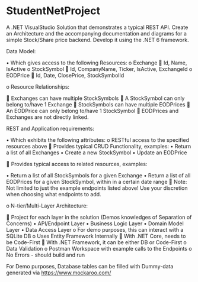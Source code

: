 # StudentNetProject
A .NET VisualStudio Solution that demonstrates a typical REST API.
Create an Architecture and the accompanying documentation and diagrams for a simple Stock/Share price backend.
Develop it using the .NET 6 framework.

Data Model: 

•	Which gives access to the following Resources:
o	Exchange
	Id, Name, IsActive
o	StockSymbol
	Id, CompanyName, Ticker, IsActive, ExchangeId
o	EODPrice
	Id, Date, ClosePrice, StockSymbolId
 
o	Resource Relationships:

	Exchanges can have multiple StockSymbols
	A StockSymbol can only belong to/have 1 Exchange
	StockSymbols can have multiple EODPrices
	An EODPrice can only belong to/have 1 StockSymbol
	EODPrices and Exchanges are not directly linked.

REST and Application requirements:

•	Which exhibits the following attributes:
o	RESTful access to the specified resources above
	Provides typical CRUD Functionality, examples:
•	Return a list of all Exchanges
•	Create a new StockSymbol
•	Update an EODPrice

	Provides typical access to related resources, examples: 

•	Return a list of all StockSymbols for a given Exchange
•	Return a list of all EODPrices for a given StockSymbol, within in a certain date range
	Note: Not limited to just the example endpoints listed above! Use your discretion when choosing what endpoints to add.
 
o	N-tier/Multi-Layer Architecture:

	Project for each layer in the solution (Demos knowledges of Separation of Concerns)
•	API/Endpoint Layer
•	Business Logic Layer
•	Domain Model Layer
•	Data Access Layer
o	For demo purposes, this can interact with a SQLite DB
o	Uses Entity Framework Internally
	With .NET Core, needs to be Code-First
	With .NET Framework, it can be either DB or Code-First
o	Data Validation
o	Postman Workspace with example calls to the Endpoints
o	No Errors - should build and run
 
 
For Demo purposes, Database tables can be filled with Dummy-data generated via https://www.mockaroo.com/

